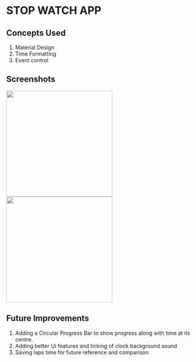 
# STOP WATCH APP

## Concepts Used

1. Material Design
2. Time Formatting
3. Event control

## Screenshots

<img src="https://github.com/shikhar8434/Java-A-Z/blob/master/Android%20Projects/StopWatchApp/ss1.jpeg" width="280"/>     <img src="https://github.com/shikhar8434/Java-A-Z/blob/master/Android%20Projects/StopWatchApp/ss2.jpeg" width="280"/>

## Future Improvements

1. Adding a Circular Progress Bar to show progress along with time at its centre.
2. Adding better Ui features and ticking of clock background sound
3. Saving laps time for future reference and comparison

